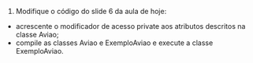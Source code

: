 1. Modifique o código do slide 6 da aula de hoje:
- acrescente o modificador de acesso private aos atributos descritos na classe Aviao;
- compile as classes Aviao e ExemploAviao e execute a classe ExemploAviao.


